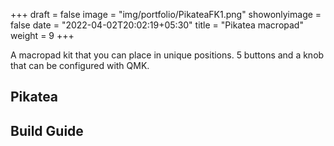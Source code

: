 +++
draft = false
image = "img/portfolio/PikateaFK1.png"
showonlyimage = false
date = "2022-04-02T20:02:19+05:30"
title = "Pikatea macropad"
weight = 9
+++

A macropad kit that you can place in unique positions. 5 buttons and a knob that can be configured with QMK.
<!--more-->

## Pikatea

## Build Guide